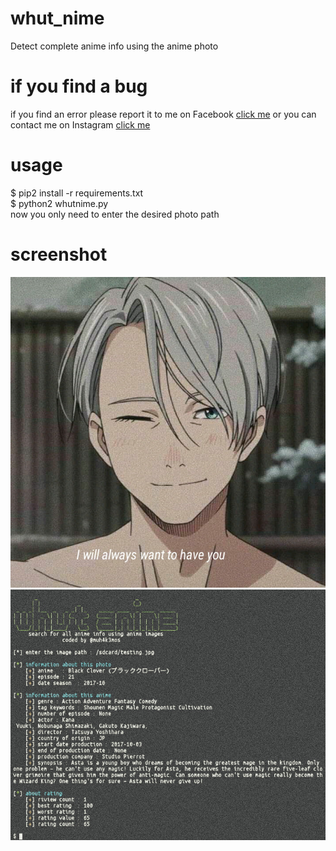 # whut_nime
Detect complete anime info using the anime photo

<h1>if you find a bug</h1>
if you find an error please report it to me on Facebook <a href="https://m.facebook.com/muhasabah.muhasabah.52438">click me</a>
or you can contact me on Instagram <a href="https://instagram.com/muh4k3mos">click me</a>
<br>
<h1>usage</h1>
$ pip2 install -r requirements.txt<br>
$ python2 whutnime.py<br>
now you only need to enter the desired photo path<br>
<h1>screenshot</h1>
<img src='.images/testing.jpg'/> <img src=".images/2019-06-24 10.29.41 1.jpg" />
